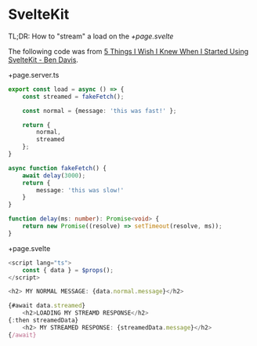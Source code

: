# SvelteKit 

TL;DR: How to "stream" a load on the *+page.svelte*

The following code was from 
[5 Things I Wish I Knew When I Started Using SvelteKit - Ben Davis](https://youtu.be/eJpPNg-v0Fo?si=AHLD_Khs5InlgWWF).

+page.server.ts
```ts
export const load = async () => {
    const streamed = fakeFetch();

    const normal = {message: 'this was fast!' };

    return {
        normal,
        streamed
    };
}

async function fakeFetch() {
    await delay(3000);
    return {
        message: 'this was slow!'
    }
}

function delay(ms: number): Promise<void> {
    return new Promise((resolve) => setTimeout(resolve, ms));
}
```

+page.svelte

```ts
<script lang="ts">
    const { data } = $props();
</script>

<h2> MY NORMAL MESSAGE: {data.normal.message}</h2>

{#await data.streamed}
    <h2>LOADING MY STREAMD RESPONSE</h2>
{:then streamedData}
    <h2> MY STREAMED RESPONSE: {streamedData.message}</h2>
{/await}
```